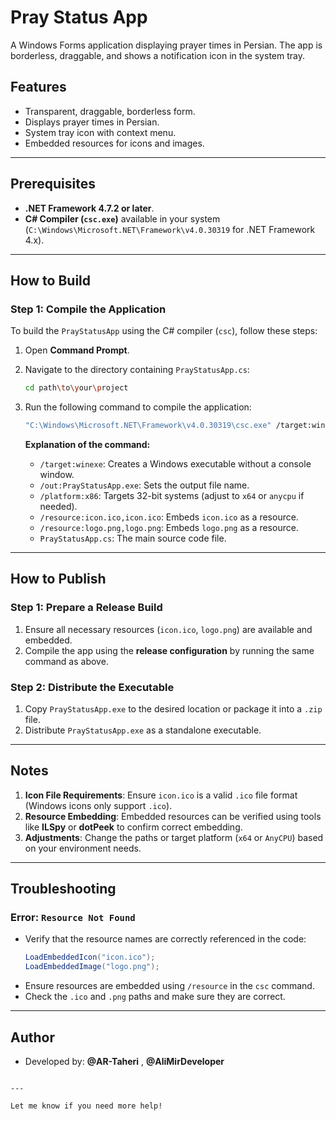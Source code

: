 
# Pray Status App

A Windows Forms application displaying prayer times in Persian. The app is borderless, draggable, and shows a notification icon in the system tray.

## Features
- Transparent, draggable, borderless form.
- Displays prayer times in Persian.
- System tray icon with context menu.
- Embedded resources for icons and images.

---

## Prerequisites
- **.NET Framework 4.7.2 or later**.
- **C# Compiler (`csc.exe`)** available in your system (`C:\Windows\Microsoft.NET\Framework\v4.0.30319` for .NET Framework 4.x).

---

## How to Build

### Step 1: Compile the Application

To build the `PrayStatusApp` using the C# compiler (`csc`), follow these steps:

1. Open **Command Prompt**.
2. Navigate to the directory containing `PrayStatusApp.cs`:
   ```bash
   cd path\to\your\project
   ```
3. Run the following command to compile the application:

   ```bash
   "C:\Windows\Microsoft.NET\Framework\v4.0.30319\csc.exe" /target:winexe /out:PrayStatusApp.exe /platform:x86 /resource:icon.ico,icon.ico /resource:logo.png,logo.png PrayStatusApp.cs
   ```

   **Explanation of the command:**
   - `/target:winexe`: Creates a Windows executable without a console window.
   - `/out:PrayStatusApp.exe`: Sets the output file name.
   - `/platform:x86`: Targets 32-bit systems (adjust to `x64` or `anycpu` if needed).
   - `/resource:icon.ico,icon.ico`: Embeds `icon.ico` as a resource.
   - `/resource:logo.png,logo.png`: Embeds `logo.png` as a resource.
   - `PrayStatusApp.cs`: The main source code file.

---

## How to Publish

### Step 1: Prepare a Release Build
1. Ensure all necessary resources (`icon.ico`, `logo.png`) are available and embedded.
2. Compile the app using the **release configuration** by running the same command as above.

### Step 2: Distribute the Executable
1. Copy `PrayStatusApp.exe` to the desired location or package it into a `.zip` file.
2. Distribute `PrayStatusApp.exe` as a standalone executable.

---

## Notes

1. **Icon File Requirements**: Ensure `icon.ico` is a valid `.ico` file format (Windows icons only support `.ico`).
2. **Resource Embedding**: Embedded resources can be verified using tools like **ILSpy** or **dotPeek** to confirm correct embedding.
3. **Adjustments**: Change the paths or target platform (`x64` or `AnyCPU`) based on your environment needs.

---

## Troubleshooting

### Error: `Resource Not Found`
- Verify that the resource names are correctly referenced in the code:
  ```csharp
  LoadEmbeddedIcon("icon.ico");
  LoadEmbeddedImage("logo.png");
  ```
- Ensure resources are embedded using `/resource` in the `csc` command.
- Check the `.ico` and `.png` paths and make sure they are correct.
  
---

## Author
- Developed by: **@AR-Taheri** , **@AliMirDeveloper**
```

---

Let me know if you need more help!
